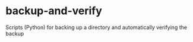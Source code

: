 # backup-and-verify
Scripts (Python) for backing up a directory and automatically verifying the backup
